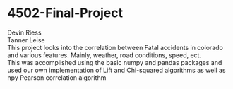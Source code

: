 # 4502-Final-Project
Devin Riess \
Tanner Leise \
This project looks into the correlation between Fatal accidents in colorado and various features. Mainly, weather, road conditions, speed, ect. \
This was accomplished using the basic numpy and pandas packages and used our own implementation of Lift and Chi-squared algorithms as well as npy Pearson correlation algorithm
